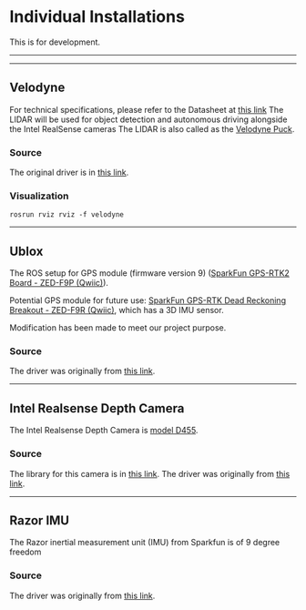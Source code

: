 # Individual Installations

This is for development.

---
---

## Velodyne
For technical specifications, please refer to the Datasheet at [this link](https://velodynelidar.com/downloads/#datasheets%20first)
The LIDAR will be used for object detection and autonomous driving alongside the Intel RealSense cameras
The LIDAR is also called as the [Velodyne Puck](https://velodynelidar.com/products/puck/).

### Source

The original driver is in [this link](http://wiki.ros.org/velodyne).

### Visualization
`rosrun rviz rviz -f velodyne`


---

## Ublox

The ROS setup for GPS module (firmware version 9) ([SparkFun GPS-RTK2 Board - ZED-F9P (Qwiic)](https://www.sparkfun.com/products/15136)).

Potential GPS module for future use: [SparkFun GPS-RTK Dead Reckoning Breakout - ZED-F9R (Qwiic)](https://www.sparkfun.com/products/16344), which has a 3D IMU sensor.

Modification has been made to meet our project purpose.

### Source

The driver was originally from [this link](https://github.com/KumarRobotics/ublox).

---

## Intel Realsense Depth Camera

The Intel Realsense Depth Camera is [model D455](https://www.intelrealsense.com/depth-camera-d455/). 

### Source

The library for this camera is in [this link](http://wiki.ros.org/RealSense).
The driver was originally from [this link](http://wiki.ros.org/realsense_camera).

---

## Razor IMU

The Razor inertial measurement unit (IMU) from Sparkfun is of 9 degree freedom

### Source

The driver was originally from [this link](http://wiki.ros.org/razor_imu_9dof).

